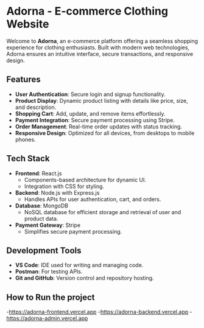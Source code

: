 # **Adorna - E-commerce Clothing Website**

Welcome to **Adorna**, an e-commerce platform offering a seamless shopping experience for clothing enthusiasts. Built with modern web technologies, Adorna ensures an intuitive interface, secure transactions, and responsive design.

## **Features**
- **User Authentication**: Secure login and signup functionality.
- **Product Display**: Dynamic product listing with details like price, size, and description.
- **Shopping Cart**: Add, update, and remove items effortlessly.
- **Payment Integration**: Secure payment processing using Stripe.
- **Order Management**: Real-time order updates with status tracking.
- **Responsive Design**: Optimized for all devices, from desktops to mobile phones.

## **Tech Stack**
- **Frontend**: React.js  
  - Components-based architecture for dynamic UI.  
  - Integration with CSS for styling.  
- **Backend**: Node.js with Express.js  
  - Handles APIs for user authentication, cart, and orders.  
- **Database**: MongoDB  
  - NoSQL database for efficient storage and retrieval of user and product data.  
- **Payment Gateway**: Stripe  
  - Simplifies secure payment processing.

## **Development Tools**
- **VS Code**: IDE used for writing and managing code.
- **Postman**: For testing APIs.
- **Git and GitHub**: Version control and repository hosting.

## **How to Run the project**
-https://adorna-frontend.vercel.app
-https://adorna-backend.vercel.app
-https://adorna-admin.vercel.app
